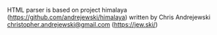 HTML parser is based on project himalaya (https://github.com/andrejewski/himalaya)
written by Chris Andrejewski <christopher.andrejewski@gmail.com> (https://jew.ski/)

